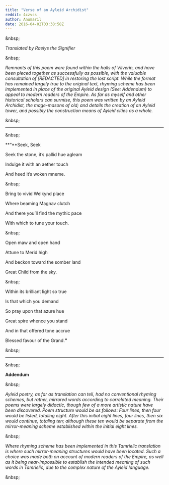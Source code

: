 ```yaml
---
title: "Verse of an Ayleid Archidist"
reddit: 4czvss
author: Anumaril
date: 2016-04-02T03:38:58Z
---
```


&amp;nbsp;

*Translated by Raelys the Signifier*

&amp;nbsp;

*Remnants of this poem were found within the halls of Vilverin, and have been pieced together as successfully as possible, with the valuable consultation of [REDACTED] in restoring the lost script. While the format has remained largely true to the original text, rhyming scheme has been implemented in place of the original Ayleid design (See: Addendum) to appeal to modern readers of the Empire. As far as myself and other historical scholars can surmise, this poem was written by an Ayleid Archidist, the mage-masons of old; and details the creation of an Ayleid tower, and possibly the construction means of Ayleid cities as a whole.*

&amp;nbsp;

---

&amp;nbsp;

**“**Seek, Seek

Seek the stone, it’s pallid hue agleam

Indulge it with an aether touch

And heed it’s woken mneme.

&amp;nbsp;

Bring to vivid Welkynd place

Where beaming Magnav clutch

And there you’ll find the mythic pace

With which to tune your touch.

&amp;nbsp;

Open maw and open hand

Attune to Merid high

And beckon toward the somber land

Great Child from the sky.

&amp;nbsp;

Within its brilliant light so true

Is that which you demand

So pray upon that azure hue

Great spire whence you stand

And in that offered tone accrue

Blessed favour of the Grand.**”**

&amp;nbsp;

---

&amp;nbsp;

**Addendum**

&amp;nbsp;

*Ayleid poetry, as far as translation can tell, had no conventional rhyming schemes, but rather, mirrored words according to correlated meaning. Their poems were largely didactic, though few of a more artistic nature have been discovered. Poem structure would be as follows: Four lines, then four would be listed, totaling eight. After this initial eight lines, four lines, then six would continue, totaling ten; although these ten would be separate from the mirror-meaning scheme established within the initial eight lines.*

&amp;nbsp;

*Where rhyming scheme has been implemented in this Tamrielic translation is where such mirror-meaning structures would have been located. Such a choice was made both on account of modern readers of the Empire, as well as it being near-impossible to establish the intended meaning of such words in Tamrielic, due to the complex nature of the Ayleid language.*

&amp;nbsp;

